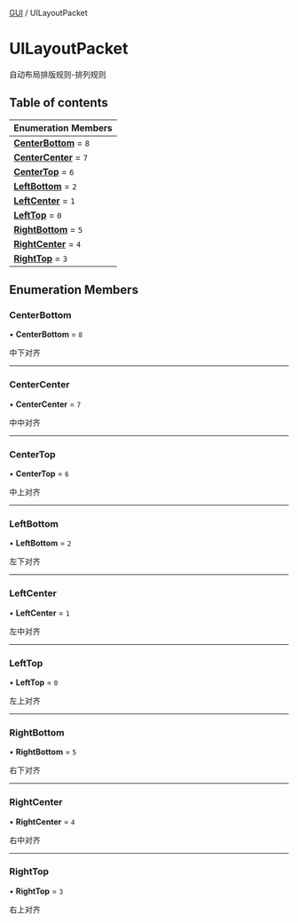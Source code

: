 [GUI](../groups/GUI.GUI.md) / UILayoutPacket

# UILayoutPacket <Badge type="tip" text="Enumeration" /> <Score text="UILayoutPacket" />

自动布局排版规则-排列规则

## Table of contents

| Enumeration Members |
| :-----|
| **[CenterBottom](UI.UILayoutPacket.md#centerbottom)** = ``8`` <br> |
| **[CenterCenter](UI.UILayoutPacket.md#centercenter)** = ``7`` <br> |
| **[CenterTop](UI.UILayoutPacket.md#centertop)** = ``6`` <br> |
| **[LeftBottom](UI.UILayoutPacket.md#leftbottom)** = ``2`` <br> |
| **[LeftCenter](UI.UILayoutPacket.md#leftcenter)** = ``1`` <br> |
| **[LeftTop](UI.UILayoutPacket.md#lefttop)** = ``0`` <br> |
| **[RightBottom](UI.UILayoutPacket.md#rightbottom)** = ``5`` <br> |
| **[RightCenter](UI.UILayoutPacket.md#rightcenter)** = ``4`` <br> |
| **[RightTop](UI.UILayoutPacket.md#righttop)** = ``3`` <br> |

## Enumeration Members

### CenterBottom <Score text="CenterBottom" /> 

• **CenterBottom** = ``8``

中下对齐

___

### CenterCenter <Score text="CenterCenter" /> 

• **CenterCenter** = ``7``

中中对齐

___

### CenterTop <Score text="CenterTop" /> 

• **CenterTop** = ``6``

中上对齐

___

### LeftBottom <Score text="LeftBottom" /> 

• **LeftBottom** = ``2``

左下对齐

___

### LeftCenter <Score text="LeftCenter" /> 

• **LeftCenter** = ``1``

左中对齐

___

### LeftTop <Score text="LeftTop" /> 

• **LeftTop** = ``0``

左上对齐

___

### RightBottom <Score text="RightBottom" /> 

• **RightBottom** = ``5``

右下对齐

___

### RightCenter <Score text="RightCenter" /> 

• **RightCenter** = ``4``

右中对齐

___

### RightTop <Score text="RightTop" /> 

• **RightTop** = ``3``

右上对齐
